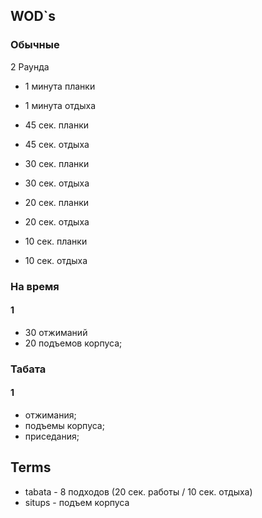 

## WOD`s

### Обычные

2 Раунда

- 1 минута планки
- 1 минута отдыха

- 45 сек. планки
- 45 сек. отдыха

- 30 сек. планки
- 30 сек. отдыха

- 20 сек. планки
- 20 сек. отдыха

- 10 сек. планки
- 10 сек. отдыха

### На время

#### 1

- 30 отжиманий
- 20 подъемов корпуса;

### Табата

#### 1

- отжимания;
- подъемы корпуса;
- приседания;

## Terms

- tabata - 8 подходов (20 сек. работы / 10 сек. отдыха)
- situps - подъем корпуса